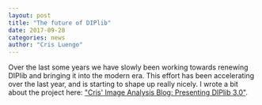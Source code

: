 ```yaml
---
layout: post
title: "The future of DIPlib"
date: 2017-09-28
categories: news
author: "Cris Luengo"
---
```


Over the last some years we have slowly been working towards renewing DIPlib
and bringing it into the modern era. This effort has been accelerating over
the last year, and is starting to shape up really nicely.
I wrote a bit about the project here:
["Cris' Image Analysis Blog: Presenting DIPlib 3.0"](https://www.crisluengo.net/archives/874).
